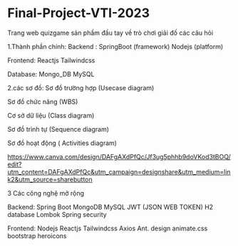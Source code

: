 # Final-Project-VTI-2023
Trang web quizgame sản phầm đầu tay về trò chơi giải đố các câu hỏi 

1.Thành phần chính:
Backend : 
SpringBoot (framework)
Nodejs (platform)

Frontend: 
Reactjs
Tailwindcss

Database: 
Mongo_DB
MySQL

2.các sơ đồ:
Sơ đồ trường hợp (Usecase diagram)

Sơ đồ chức năng (WBS)

Cơ sở dữ liệu (Class diagram)

Sơ đồ trình tự (Sequence diagram)

Sơ đồ hoạt động ( Activities diagram)

https://www.canva.com/design/DAFgAXdPfQc/Jf3ug5phhb9doVKod3tBOQ/edit?utm_content=DAFgAXdPfQc&utm_campaign=designshare&utm_medium=link2&utm_source=sharebutton


3 Các công nghệ mở rộng

Backend:
Spring Boot
MongoDB 
MySQL
JWT (JSON WEB TOKEN)
H2 database
Lombok
Spring security

Frontend:
Nodejs
Reactjs
Tailwindcss
Axios
Ant. design
animate.css
bootstrap
heroicons

